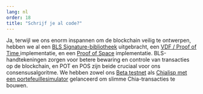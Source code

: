 ```yaml
---
lang: nl
order: 18
title: "Schrijf je al code?"
---
```


Ja, terwijl we ons enorm inspannen om de blockchain veilig te ontwerpen, hebben we al een [BLS Signature-bibliotheek](https://github.com/Chia-Network/bls-signatures) uitgebracht, een [VDF / Proof of Time ](https://github.com/Chia-Network/vdf-competition) implementatie, en een [Proof of Space](https://github.com/Chia-Network/proofofspace) implementatie. BLS-handtekeningen zorgen voor betere bewaring en controle van transacties op de blockchain, en POT en POS zijn beide cruciaal voor ons consensusalgoritme. We hebben zowel ons [Beta testnet](https://github.com/Chia-Network/chia-blockchain) als [Chialisp met een portefeuillesimulator](https://www.chia.net/2019/11/27/chialisp.en.html) gelanceerd om slimme Chia-transacties te bouwen.
